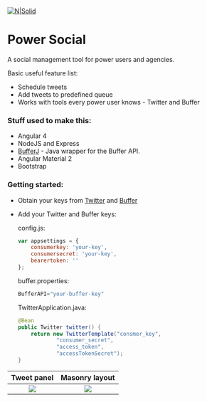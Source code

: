 

[![N|Solid](https://i.imgur.com/h4LBHVd.jpg)](#)

# Power Social

A social management tool for power users and agencies.

Basic useful feature list:

 * Schedule tweets
 * Add tweets to predefined queue
 * Works with tools every power user knows - Twitter and Buffer 


### Stuff used to make this:

 * Angular 4
 * NodeJS and Express 
 * [BufferJ](https://github.com/vitorenesduarte/bufferJ) - Java wrapper for the Buffer API.
 * Angular Material 2
 * Bootstrap



### Getting started:

 * Obtain your keys from [Twitter](https://apps.twitter.com/) and [Buffer](https://buffer.com/developers)
 * Add your Twitter and Buffer keys:

    config.js:
    ```javascript
    var appsettings = {
        consumerkey: 'your-key',
        consumersecret: 'your-key',
        bearertoken: ''
    };
    ```

    buffer.properties:
    ```javascript
    BufferAPI="your-buffer-key"
    ```
    
	TwitterApplication.java:
    ```java
	@Bean
	public Twitter twitter() {
		return new TwitterTemplate("consmer_key",
				"consumer_secret",
				"access_token",
				"accessTokenSecret");
	}
    ```


Tweet panel             |  Masonry layout
:-------------------------:|:-------------------------:
![](https://imgur.com/pZX71Ae.jpg)  |  ![](https://imgur.com/c3Es9Bt.jpg)



